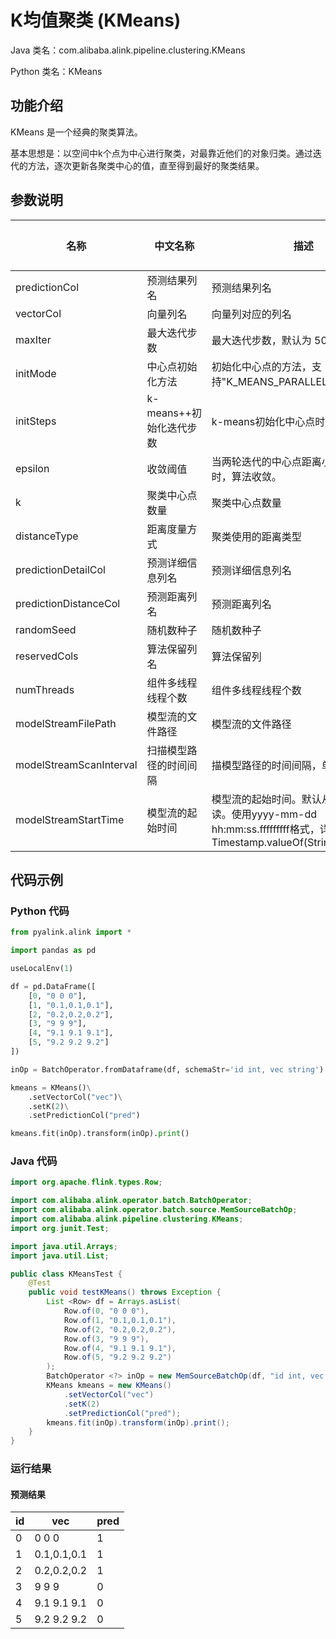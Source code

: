 # K均值聚类 (KMeans)
Java 类名：com.alibaba.alink.pipeline.clustering.KMeans

Python 类名：KMeans


## 功能介绍
KMeans 是一个经典的聚类算法。

基本思想是：以空间中k个点为中心进行聚类，对最靠近他们的对象归类。通过迭代的方法，逐次更新各聚类中心的值，直至得到最好的聚类结果。

## 参数说明
| 名称 | 中文名称 | 描述 | 类型 | 是否必须？ | 默认值 |
| --- | --- | --- | --- | --- | --- |
| predictionCol | 预测结果列名 | 预测结果列名 | String | ✓ |  |
| vectorCol | 向量列名 | 向量列对应的列名 | String | ✓ |  |
| maxIter | 最大迭代步数 | 最大迭代步数，默认为 50。 | Integer |  | 50 |
| initMode | 中心点初始化方法 | 初始化中心点的方法，支持"K_MEANS_PARALLEL"和"RANDOM" | String |  | "RANDOM" |
| initSteps | k-means++初始化迭代步数 | k-means初始化中心点时迭代的步数 | Integer |  | 2 |
| epsilon | 收敛阈值 | 当两轮迭代的中心点距离小于epsilon时，算法收敛。 | Double |  | 1.0E-4 |
| k | 聚类中心点数量 | 聚类中心点数量 | Integer |  | 2 |
| distanceType | 距离度量方式 | 聚类使用的距离类型 | String |  | "EUCLIDEAN" |
| predictionDetailCol | 预测详细信息列名 | 预测详细信息列名 | String |  |  |
| predictionDistanceCol | 预测距离列名 | 预测距离列名 | String |  |  |
| randomSeed | 随机数种子 | 随机数种子 | Integer |  | 0 |
| reservedCols | 算法保留列名 | 算法保留列 | String[] |  | null |
| numThreads | 组件多线程线程个数 | 组件多线程线程个数 | Integer |  | 1 |
| modelStreamFilePath | 模型流的文件路径 | 模型流的文件路径 | String |  | null |
| modelStreamScanInterval | 扫描模型路径的时间间隔 | 描模型路径的时间间隔，单位秒 | Integer |  | 10 |
| modelStreamStartTime | 模型流的起始时间 | 模型流的起始时间。默认从当前时刻开始读。使用yyyy-mm-dd hh:mm:ss.fffffffff格式，详见Timestamp.valueOf(String s) | String |  | null |



## 代码示例
### Python 代码
```python
from pyalink.alink import *

import pandas as pd

useLocalEnv(1)

df = pd.DataFrame([
    [0, "0 0 0"],
    [1, "0.1,0.1,0.1"],
    [2, "0.2,0.2,0.2"],
    [3, "9 9 9"],
    [4, "9.1 9.1 9.1"],
    [5, "9.2 9.2 9.2"]
])

inOp = BatchOperator.fromDataframe(df, schemaStr='id int, vec string')

kmeans = KMeans()\
    .setVectorCol("vec")\
    .setK(2)\
    .setPredictionCol("pred")

kmeans.fit(inOp).transform(inOp).print()
```
### Java 代码
```java
import org.apache.flink.types.Row;

import com.alibaba.alink.operator.batch.BatchOperator;
import com.alibaba.alink.operator.batch.source.MemSourceBatchOp;
import com.alibaba.alink.pipeline.clustering.KMeans;
import org.junit.Test;

import java.util.Arrays;
import java.util.List;

public class KMeansTest {
	@Test
	public void testKMeans() throws Exception {
		List <Row> df = Arrays.asList(
			Row.of(0, "0 0 0"),
			Row.of(1, "0.1,0.1,0.1"),
			Row.of(2, "0.2,0.2,0.2"),
			Row.of(3, "9 9 9"),
			Row.of(4, "9.1 9.1 9.1"),
			Row.of(5, "9.2 9.2 9.2")
		);
		BatchOperator <?> inOp = new MemSourceBatchOp(df, "id int, vec string");
		KMeans kmeans = new KMeans()
			.setVectorCol("vec")
			.setK(2)
			.setPredictionCol("pred");
		kmeans.fit(inOp).transform(inOp).print();
	}
}
```

### 运行结果
#### 预测结果
id|vec|pred
---|---|----
0|0 0 0|1
1|0.1,0.1,0.1|1
2|0.2,0.2,0.2|1
3|9 9 9|0
4|9.1 9.1 9.1|0
5|9.2 9.2 9.2|0
